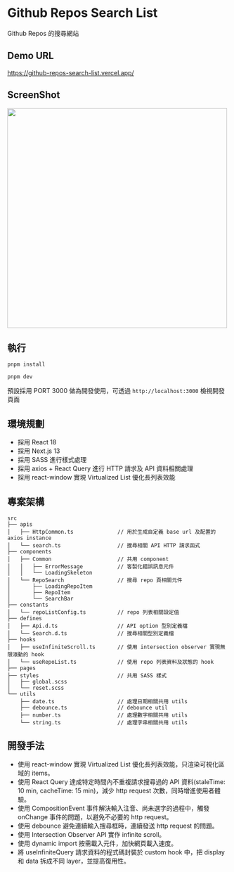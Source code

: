 # Github Repos Search List

Github Repos 的搜尋網站

## Demo URL

https://github-repos-search-list.vercel.app/

## ScreenShot

<img src="https://imgur.com/6OONoCn.png" width="500"/>

## 執行

```shell
pnpm install

pnpm dev
```

預設採用 PORT 3000 做為開發使用，可透過 `http://localhost:3000` 檢視開發頁面

## 環境規劃

- 採用 React 18
- 採用 Next.js 13
- 採用 SASS 進行樣式處理
- 採用 axios + React Query 進行 HTTP 請求及 API 資料相關處理
- 採用 react-window 實現 Virtualized List 優化長列表效能

## 專案架構

```
src
├── apis
│   ├── HttpCommon.ts              // 用於生成自定義 base url 及配置的 axios instance
│   └── search.ts                  // 搜尋相關 API HTTP 請求函式
├── components
│   ├── Common                     // 共用 component
│   │   ├── ErrorMessage           // 客製化錯誤訊息元件
│   │   └── LoadingSkeleton
│   └── RepoSearch                 // 搜尋 repo 頁相關元件
│       ├── LoadingRepoItem
│       ├── RepoItem
│       └── SearchBar
├── constants
│   └── repoListConfig.ts          // repo 列表相關設定值
├── defines
│   ├── Api.d.ts                   // API option 型別定義檔
│   └── Search.d.ts                // 搜尋相關型別定義檔
├── hooks
│   ├── useInfiniteScroll.ts       // 使用 intersection observer 實現無限滾動的 hook
│   └── useRepoList.ts             // 使用 repo 列表資料及狀態的 hook
├── pages
├── styles                         // 共用 SASS 樣式
│   ├── global.scss
│   └── reset.scss
└── utils
    ├── date.ts                    // 處理日期相關共用 utils
    ├── debounce.ts                // debounce util
    ├── number.ts                  // 處理數字相關共用 utils
    └── string.ts                  // 處理字串相關共用 utils
```

## 開發手法

- 使用 react-window 實現 Virtualized List 優化長列表效能，只渲染可視化區域的 items。
- 使用 React Query 達成特定時間內不重複請求搜尋過的 API 資料(staleTime: 10 min, cacheTime: 15 min)，減少 http request 次數，同時增進使用者體驗。
- 使用 CompositionEvent 事件解決輸入注音、尚未選字的過程中，觸發 onChange 事件的問題，以避免不必要的 http request。
- 使用 debounce 避免連續輸入搜尋框時，連續發送 http request 的問題。
- 使用 Intersection Observer API 實作 infinite scroll。
- 使用 dynamic import 按需載入元件，加快網頁載入速度。
- 將 useInfiniteQuery 請求資料的程式碼封裝於 custom hook 中，把 display 和 data 拆成不同 layer，並提高復用性。
